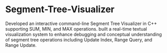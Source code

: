 # Segment-Tree-Visualizer
Developed an interactive command-line Segment Tree Visualizer in C++ supporting SUM, MIN, and MAX operations. built a real-time textual visualization system to enhance debugging and conceptual understanding of segment tree operations including Update Index, Range Query, and Range Update.
